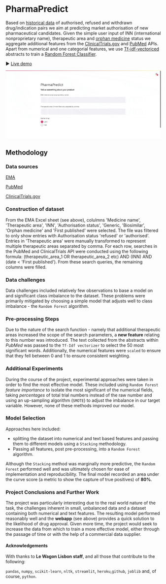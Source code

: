 # PharmaPredict
Based on [historical data](https://www.ema.europa.eu/en/medicines/download-medicine-data) of authorised, refused and withdrawn drug/indication pairs we aim at predicting market authorisation of new pharmaceutical candidates. Given the simple user input of INN (international nonproprietary name), therapeutic area and [orphan medicine](https://en.wikipedia.org/wiki/Orphan_drug) status we aggregate additional features from the [ClinicalTrials.gov](https://clinicaltrials.gov/api/) and [PubMed](https://www.ncbi.nlm.nih.gov/home/develop/api/) APIs. Apart from numerical and one categorial features, we use [Tf-idf-vectoriced](https://scikit-learn.org/stable/modules/feature_extraction.html#tfidf-term-weighting) abstracts to train a [Random Forest Classifier](https://scikit-learn.org/stable/modules/ensemble.html#random-forests).

▶ [Live demo](https://pharmapredict.herokuapp.com/)

![](demo.gif)

## Methodology
### Data sources
[EMA](https://www.ema.europa.eu/en/medicines/download-medicine-data)

[PubMed](https://pubmed.ncbi.nlm.nih.gov/)

[ClinicalTrials.gov](https://clinicaltrials.gov/)

### Construction of dataset
From the EMA Excel sheet (see above), colulmns 'Medicine name', 'Therapeutic area', 'INN', 'Authorisation status', 'Generic, 'Biosimilar', 'Orphan medicine' and 'First published' were selected. The file was filtered to only show entries with Authorisation status 'refused' or 'authorised'.
Entries in 'Therapeutic area' were manually transformed to represent multiple therapeutic areas separated by comma.
For each row, searches in the PubMed and ClinicalTrials API were conducted using the following formula: (therapeutic_area_1 OR therapeutic_area_2 etc) AND (INN) AND (date < 'First published'). From these search queries, the remaining columns were filled.

### Data challenges

Data challenges included relatively few observations to base a model on and  significant class imbalance to the dataset.
These problems were primarily mitigated by choosing a simple model that adjusts well to class imbalance - the `Random Forest`
algorithm.

### Pre-processing Steps

Due to the nature of the search function - namely that additional therapeutic areas increased the scope of the search parameters,
a **new feature** relating to this number was introduced. The text collected from the abstracts within *PubMed* was passed to
the `Tf-Idf vectorizer` to select the 50 most significant words. Additionally, the numerical features were `scaled` to ensure
that they fell between 0 and 1 to ensure consistent weighting.

### Additional Experiments

During the course of the project, experimental approaches were taken in order to find the most effective model. These included
using `Random Forest` *feature importance* to isolate the most significant of the numerical fields, taking *percentages* of
total trial numbers instead of the raw number and using an up-sampling algorithm (`SMOTE`) to adjust the imbalance in our target
variable. However, none of these methods improved our model.

### Model Selection

Approaches here included:

  - splitting the dataset into numerical and text based features and passing them to different models using a `Stacking` methodology.
  - Passing all features, post pre-processing, into a `Random Forest` algorithm.

Although the `Stacking` method was marginally more predictive, the `Random Forest` performed well and was ultimately chosen
for ease of implementation and reproducibility. The final model recorded an area under the curve score (a metric to show the
capture of true positives) of **80%**.

### Project Conclusions and Further Work

The project was particularly interesting due to the real world nature of the task, the challenges inherent in small,
unbalanced data and a dataset containing both numerical and text features. The resulting model performed reasonably well and
the **webapp** (see above) provides a quick solution to the likelihood of drug approval. Given more time, the project would
seek to increase the data from which to train a more effective model, either through the passage of time or with the help of
a commercial data supplier.

#### Acknowledgements

With thanks to **Le Wagon Lisbon staff**, and all those that contribute to the following:

`pandas`, `numpy`, `scikit-learn`, `nltk`, `streamlit`, `heroku`,`github`, `joblib` and, of course, `python`.
